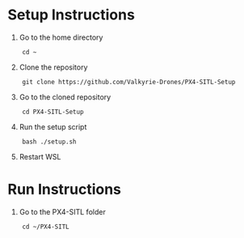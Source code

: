 # Setup Instructions

1. Go to the home directory
```shell
    cd ~
```

2. Clone the repository
```shell
    git clone https://github.com/Valkyrie-Drones/PX4-SITL-Setup
```

3. Go to the cloned repository
```shell
    cd PX4-SITL-Setup
```

4. Run the setup script
```shell
    bash ./setup.sh
```

5. Restart WSL


# Run Instructions

1. Go to the PX4-SITL folder
```shell
    cd ~/PX4-SITL
```